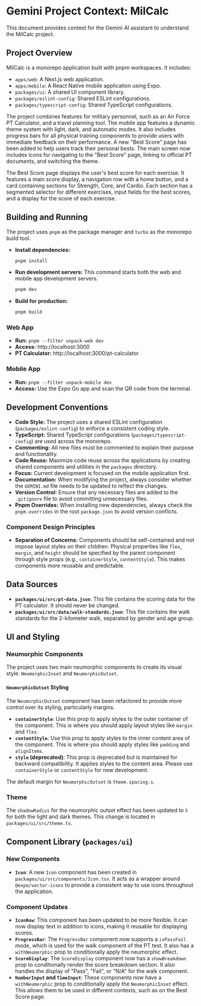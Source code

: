 # Gemini Project Context: MilCalc

This document provides context for the Gemini AI assistant to understand the MilCalc project.

## Project Overview

MilCalc is a monorepo application built with pnpm workspaces. It includes:

-   `apps/web`: A Next.js web application.
-   `apps/mobile`: A React Native mobile application using Expo.
-   `packages/ui`: A shared UI component library.
-   `packages/eslint-config`: Shared ESLint configurations.
-   `packages/typescript-config`: Shared TypeScript configurations.

The project combines features for military personnel, such as an Air Force PT Calculator, and a travel planning tool. The mobile app features a dynamic theme system with light, dark, and automatic modes. It also includes progress bars for all physical training components to provide users with immediate feedback on their performance. A new "Best Score" page has been added to help users track their personal bests. The main screen now includes icons for navigating to the "Best Score" page, linking to official PT documents, and switching the theme.

The Best Score page displays the user's best score for each exercise. It features a main score display, a navigation row with a home button, and a card containing sections for Strength, Core, and Cardio. Each section has a segmented selector for different exercises, input fields for the best scores, and a display for the score of each exercise.

## Building and Running

The project uses `pnpm` as the package manager and `turbo` as the monorepo build tool.

-   **Install dependencies:**
    ```bash
    pnpm install
    ```

-   **Run development servers:**
    This command starts both the web and mobile app development servers.
    ```bash
    pnpm dev
    ```

-   **Build for production:**
    ```bash
    pnpm build
    ```

### Web App

-   **Run:** `pnpm --filter unpack-web dev`
-   **Access:** http://localhost:3000
-   **PT Calculator:** http://localhost:3000/pt-calculator

### Mobile App

-   **Run:** `pnpm --filter unpack-mobile dev`
-   **Access:** Use the Expo Go app and scan the QR code from the terminal.

## Development Conventions

-   **Code Style:** The project uses a shared ESLint configuration (`packages/eslint-config`) to enforce a consistent coding style.
-   **TypeScript:** Shared TypeScript configurations (`packages/typescript-config`) are used across the monorepo.
-   **Commenting:** All new files must be commented to explain their purpose and functionality.
-   **Code Reuse:** Maximize code reuse across the applications by creating shared components and utilities in the `packages` directory.
-   **Focus:** Current development is focused on the mobile application first.
-   **Documentation:** When modifying the project, always consider whether the `GEMINI.md` file needs to be updated to reflect the changes.
-   **Version Control:** Ensure that any necessary files are added to the `.gitignore` file to avoid committing unnecessary files.
-   **Pnpm Overrides:** When installing new dependencies, always check the `pnpm.overrides` in the root `package.json` to avoid version conflicts.

### Component Design Principles

-   **Separation of Concerns:** Components should be self-contained and not impose layout styles on their children. Physical properties like `flex`, `margin`, and `height` should be specified by the parent component through style props (e.g., `containerStyle`, `contentStyle`). This makes components more reusable and predictable.

## Data Sources

-   **`packages/ui/src/pt-data.json`**: This file contains the scoring data for the PT calculator. It should never be changed.
-   **`packages/ui/src/data/walk-standards.json`**: This file contains the walk standards for the 2-kilometer walk, separated by gender and age group.

## UI and Styling

### Neumorphic Components

The project uses two main neumorphic components to create its visual style: `NeumorphicInset` and `NeumorphicOutset`.

#### `NeumorphicOutset` Styling

The `NeumorphicOutset` component has been refactored to provide more control over its styling, particularly margins.

-   **`containerStyle`**: Use this prop to apply styles to the outer container of the component. This is where you should apply layout styles like `margin` and `flex`.
-   **`contentStyle`**: Use this prop to apply styles to the inner content area of the component. This is where you should apply styles like `padding` and `alignItems`.
-   **`style` (deprecated)**: This prop is deprecated but is maintained for backward compatibility. It applies styles to the content area. Please use `containerStyle` or `contentStyle` for new development.

The default margin for `NeumorphicOutset` is `theme.spacing.s`.

### Theme

The `shadowRadius` for the neumorphic outset effect has been updated to `5` for both the light and dark themes. This change is located in `packages/ui/src/theme.ts`.

## Component Library (`packages/ui`)

### New Components

- **`Icon`**: A new `Icon` component has been created in `packages/ui/src/components/Icon.tsx`. It acts as a wrapper around `@expo/vector-icons` to provide a consistent way to use icons throughout the application.

### Component Updates

- **`IconRow`**: This component has been updated to be more flexible. It can now display text in addition to icons, making it reusable for displaying scores.
- **`ProgressBar`**: The `ProgressBar` component now supports a `isPassFail` mode, which is used for the walk component of the PT test. It also has a `withNeumorphic` prop to conditionally apply the neumorphic effect.
- **`ScoreDisplay`**: The `ScoreDisplay` component now has a `showBreakdown` prop to conditionally render the score breakdown section. It also handles the display of "Pass", "Fail", or "N/A" for the walk component.
- **`NumberInput` and `TimeInput`**: These components now have a `withNeumorphic` prop to conditionally apply the `NeumorphicInset` effect. This allows them to be used in different contexts, such as on the Best Score page.
